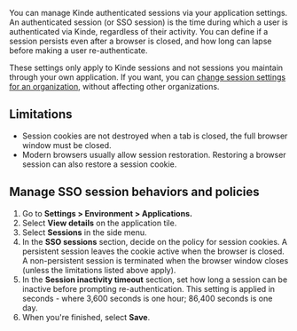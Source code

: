
You can manage Kinde authenticated sessions via your application settings. An authenticated session (or SSO session) is the time during which a user is authenticated via Kinde, regardless of their activity. You can define if a session persists even after a browser is closed, and how long can lapse before making a user re-authenticate.

These settings only apply to Kinde sessions and not sessions you maintain through your own application.
If you want, you can [change session settings for an organization](/authenticate/manage-authentication/session-management-per-organization/), without affecting other organizations. 

## Limitations

- Session cookies are not destroyed when a tab is closed, the full browser window must be closed.
- Modern browsers usually allow session restoration. Restoring a browser session can also restore a session cookie.

## Manage SSO session behaviors and policies

1. Go to **Settings > Environment > Applications.**
2. Select **View details** on the application tile.
3. Select **Sessions** in the side menu.
4. In the **SSO sessions** section, decide on the policy for session cookies. A persistent session leaves the cookie active when the browser is closed. A non-persistent session is terminated when the browser window closes (unless the limitations listed above apply). 
5. In the **Session inactivity timeout** section, set how long a session can be inactive before prompting re-authentication. This setting is applied in seconds - where 3,600 seconds is one hour; 86,400 seconds is one day.
6. When you're finished, select **Save**.
